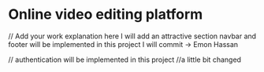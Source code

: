 # Online video editing platform


// Add your work explanation here
I will add an attractive section
 navbar and footer will be implemented in this project
 I will commit -> Emon Hassan

// authentication will be implemented in this project
//a little bit changed